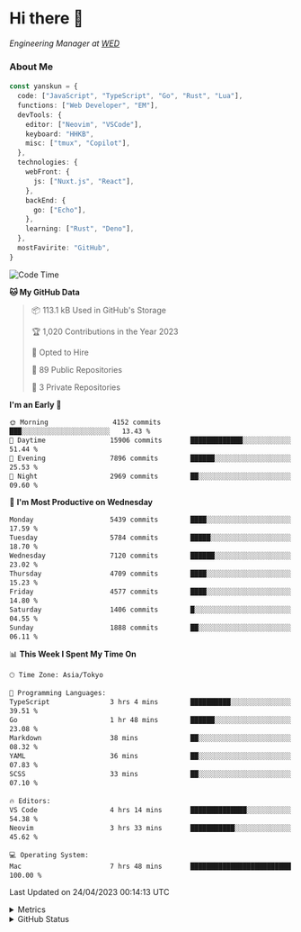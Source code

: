 # Hi there&nbsp;:wave:

<!-- ![Alt text](https://spotify-recently-played-readme.vercel.app/api?user=31kynbuubkiu3r4qh4hjuaglhfay) -->

_Engineering Manager at [WED](https://github.com/wedinc)_

### About Me

```ts
const yanskun = {
  code: ["JavaScript", "TypeScript", "Go", "Rust", "Lua"],
  functions: ["Web Developer", "EM"],
  devTools: {
    editor: ["Neovim", "VSCode"],
    keyboard: "HHKB",
    misc: ["tmux", "Copilot"],
  },
  technologies: {
    webFront: {
      js: ["Nuxt.js", "React"],
    },
    backEnd: {
      go: ["Echo"],
    },
    learning: ["Rust", "Deno"],
  },
  mostFavirite: "GitHub",
}
```

<!--START_SECTION:waka-->
![Code Time](http://img.shields.io/badge/Code%20Time-270%20hrs%2031%20mins-blue)

**🐱 My GitHub Data** 

> 📦 113.1 kB Used in GitHub's Storage 
 > 
> 🏆 1,020 Contributions in the Year 2023
 > 
> 💼 Opted to Hire
 > 
> 📜 89 Public Repositories 
 > 
> 🔑 3 Private Repositories 
 > 
**I'm an Early 🐤** 

```text
🌞 Morning                4152 commits        ███░░░░░░░░░░░░░░░░░░░░░░   13.43 % 
🌆 Daytime                15906 commits       █████████████░░░░░░░░░░░░   51.44 % 
🌃 Evening                7896 commits        ██████░░░░░░░░░░░░░░░░░░░   25.53 % 
🌙 Night                  2969 commits        ██░░░░░░░░░░░░░░░░░░░░░░░   09.60 % 
```
📅 **I'm Most Productive on Wednesday** 

```text
Monday                   5439 commits        ████░░░░░░░░░░░░░░░░░░░░░   17.59 % 
Tuesday                  5784 commits        █████░░░░░░░░░░░░░░░░░░░░   18.70 % 
Wednesday                7120 commits        ██████░░░░░░░░░░░░░░░░░░░   23.02 % 
Thursday                 4709 commits        ████░░░░░░░░░░░░░░░░░░░░░   15.23 % 
Friday                   4577 commits        ████░░░░░░░░░░░░░░░░░░░░░   14.80 % 
Saturday                 1406 commits        █░░░░░░░░░░░░░░░░░░░░░░░░   04.55 % 
Sunday                   1888 commits        ██░░░░░░░░░░░░░░░░░░░░░░░   06.11 % 
```


📊 **This Week I Spent My Time On** 

```text
🕑︎ Time Zone: Asia/Tokyo

💬 Programming Languages: 
TypeScript               3 hrs 4 mins        ██████████░░░░░░░░░░░░░░░   39.51 % 
Go                       1 hr 48 mins        ██████░░░░░░░░░░░░░░░░░░░   23.08 % 
Markdown                 38 mins             ██░░░░░░░░░░░░░░░░░░░░░░░   08.32 % 
YAML                     36 mins             ██░░░░░░░░░░░░░░░░░░░░░░░   07.83 % 
SCSS                     33 mins             ██░░░░░░░░░░░░░░░░░░░░░░░   07.10 % 

🔥 Editors: 
VS Code                  4 hrs 14 mins       ██████████████░░░░░░░░░░░   54.38 % 
Neovim                   3 hrs 33 mins       ███████████░░░░░░░░░░░░░░   45.62 % 

💻 Operating System: 
Mac                      7 hrs 48 mins       █████████████████████████   100.00 % 
```


 Last Updated on 24/04/2023 00:14:13 UTC
<!--END_SECTION:waka-->

<details>
  <summary>Metrics</summary>
  <img src="https://github.com/yanskun/yanskun/blob/main/github-metrics.svg" alt="Metrics">
</details>

<details>
  <summary>GitHub Status</summary>
  <picture>
    <source media="(prefers-color-scheme: dark)" srcset="https://raw.githubusercontent.com/yanskun/yanskun/master/profile-summary-card-output/nord_dark/0-profile-details.svg">
   <img src="https://raw.githubusercontent.com/yanskun/yanskun/master/profile-summary-card-output/default/0-profile-details.svg">
  </picture>
  <br>
  <picture>
    <source media="(prefers-color-scheme: dark)" srcset="https://raw.githubusercontent.com/yanskun/yanskun/master/profile-summary-card-output/nord_dark/1-repos-per-language.svg">
   <img src="https://raw.githubusercontent.com/yanskun/yanskun/master/profile-summary-card-output/default/1-repos-per-language.svg">
  </picture>
  <picture>
    <source media="(prefers-color-scheme: dark)" srcset="https://raw.githubusercontent.com/yanskun/yanskun/master/profile-summary-card-output/nord_dark/2-most-commit-language.svg">
   <img src="https://raw.githubusercontent.com/yanskun/yanskun/master/profile-summary-card-output/default/2-most-commit-language.svg">
  </picture>
  <br>
  <picture>
    <source media="(prefers-color-scheme: dark)" srcset="https://raw.githubusercontent.com/yanskun/yanskun/master/profile-summary-card-output/nord_dark/3-stats.svg">
   <img src="https://raw.githubusercontent.com/yanskun/yanskun/master/profile-summary-card-output/default/3-stats.svg">
  </picture>
  <picture>
    <source media="(prefers-color-scheme: dark)" srcset="https://raw.githubusercontent.com/yanskun/yanskun/master/profile-summary-card-output/nord_dark/4-productive-time.svg">
   <img src="https://raw.githubusercontent.com/yanskun/yanskun/master/profile-summary-card-output/default/4-productive-time.svg">
  </picture>
</details>
